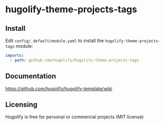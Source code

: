 # hugolify-theme-projects-tags

## Install

Edit `config/_default/module.yaml` to install the `hugolify-theme-projects-tags` module:

```yml
imports:
  - path: github.com/hugolify/hugolify-theme-projects-tags
```

## Documentation

https://github.com/hugolify/hugolify-template/wiki

## Licensing

Hugolify is free for personal or commercial projects (MIT license)
